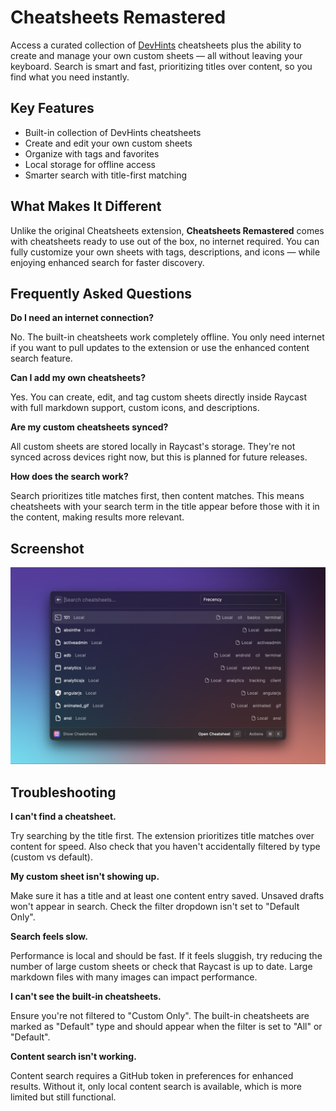 # Cheatsheets Remastered

Access a curated collection of [DevHints](https://devhints.io/) cheatsheets plus the ability to create and manage your own custom sheets — all without leaving your keyboard. Search is smart and fast, prioritizing titles over content, so you find what you need instantly.

## Key Features

* Built-in collection of DevHints cheatsheets
* Create and edit your own custom sheets
* Organize with tags and favorites
* Local storage for offline access
* Smarter search with title-first matching

## What Makes It Different

Unlike the original Cheatsheets extension, **Cheatsheets Remastered** comes with cheatsheets ready to use out of the box, no internet required. You can fully customize your own sheets with tags, descriptions, and icons — while enjoying enhanced search for faster discovery.

## Frequently Asked Questions

**Do I need an internet connection?**

No. The built-in cheatsheets work completely offline. You only need internet if you want to pull updates to the extension or use the enhanced content search feature.

**Can I add my own cheatsheets?**

Yes. You can create, edit, and tag custom sheets directly inside Raycast with full markdown support, custom icons, and descriptions.

**Are my custom cheatsheets synced?**

All custom sheets are stored locally in Raycast's storage. They're not synced across devices right now, but this is planned for future releases.

**How does the search work?**

Search prioritizes title matches first, then content matches. This means cheatsheets with your search term in the title appear before those with it in the content, making results more relevant.

## Screenshot
![Screenshot](./metadata/cheatsheets-remastered-1.png)

## Troubleshooting

**I can't find a cheatsheet.**

Try searching by the title first. The extension prioritizes title matches over content for speed. Also check that you haven't accidentally filtered by type (custom vs default).

**My custom sheet isn't showing up.**

Make sure it has a title and at least one content entry saved. Unsaved drafts won't appear in search. Check the filter dropdown isn't set to "Default Only".

**Search feels slow.**

Performance is local and should be fast. If it feels sluggish, try reducing the number of large custom sheets or check that Raycast is up to date. Large markdown files with many images can impact performance.

**I can't see the built-in cheatsheets.**

Ensure you're not filtered to "Custom Only". The built-in cheatsheets are marked as "Default" type and should appear when the filter is set to "All" or "Default".

**Content search isn't working.**

Content search requires a GitHub token in preferences for enhanced results. Without it, only local content search is available, which is more limited but still functional.